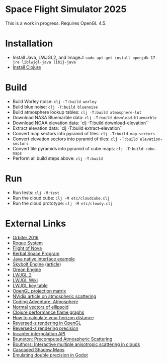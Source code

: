 # Space Flight Simulator 2025

This is a work in progress. Requires OpenGL 4.5.

# Installation

* Install Java, LWJGL2, and ImageJ: `sudo apt-get install openjdk-17-jre liblwjgl-java libij-java`
* [Install Clojure](https://clojure.org/guides/install_clojure)

# Build
* Build Worley noise: `clj -T:build worley`
* Build blue noise: `clj -T:build bluenoise`
* Build atmosphere lookup tables: `clj -T:build atmosphere-lut`
* Download NASA Bluemarble data: `clj -T:build download-bluemarble`
* Download NOAA elevation data: `clj -T:build download-elevation``
* Extract elevation data: `clj -T:build extract-elevation``
* Convert map sectors into pyramid of tiles: `clj -T:build map-sectors`
* Convert elevation sectors into pyramid of tiles: `clj -T:build elevation-sectors`
* Convert tile pyramids into pyramid of cube maps: `clj -T:build cube-maps`
* Perform all build steps above: `clj -T:build`

# Run

* Run tests: `clj -M:test`
* Run the cloud cube: `clj -M etc/cloudcube.clj`
* Run the cloud prototype: `clj -M etc/cloudy.clj`

# External Links

* [Orbiter 2016](https://github.com/mschweiger/orbiter)
* [Rogue System](http://imagespaceinc.com/rogsys/)
* [Flight of Nova](https://flight-of-nova.com/)
* [Kerbal Space Program](https://www.kerbalspaceprogram.com/)
* [Java native interface example](https://www.baeldung.com/jni)
* [Skybolt Engine](https://github.com/Piraxus/Skybolt/) ([article](https://piraxus.com/2021/07/28/rendering-planetwide-volumetric-clouds-in-skybolt/))
* [Oreon Engine](https://github.com/fynnfluegge/oreon-engine)
* [LWJGL 2](http://legacy.lwjgl.org/)
* [LWJGL Wiki](http://wiki.lwjgl.org/)
* [LWJGL key table](https://gist.github.com/Mumfrey/5cfc3b7e14fef91b6fa56470dc05218a)
* [OpenGL projection matrix](https://www.scratchapixel.com/lessons/3d-basic-rendering/perspective-and-orthographic-projection-matrix/opengl-perspective-projection-matrix)
* [NVidia article on atmospheric scattering](https://developer.nvidia.com/gpugems/gpugems2/part-ii-shading-lighting-and-shadows/chapter-16-accurate-atmospheric-scattering)
* [Coding Adventure: Atmosphere](https://www.youtube.com/watch?v=DxfEbulyFcY)
* [Normal vectors of ellipsoid](https://math.stackexchange.com/questions/2931909/normal-of-a-point-on-the-surface-of-an-ellipsoid/2931931)
* [Clojure performance flame graphs](https://github.com/clojure-goes-fast/clj-async-profiler)
* [How to calculate your horizon distance](https://darkskydiary.wordpress.com/2015/05/25/how-to-calculate-your-horizon-distance/)
* [Reversed-z rendering in OpenGL](https://nlguillemot.wordpress.com/2016/12/07/reversed-z-in-opengl/)
* [Reversed-z rendering precision](https://developer.nvidia.com/content/depth-precision-visualized)
* [Incanter interpolation API](https://incanter.github.io/incanter/interpolation-api.html)
* [Bruneton: Precomputed Atmospheric Scattering](https://hal.inria.fr/inria-00288758/document)
* [Bouthors: Interactive multiple anisotropic scattering in clouds](https://hal.inria.fr/file/index/docid/333007/filename/clouds.pdf)
* [Cascaded Shadow Maps](https://dev.theomader.com/cascaded-shadow-mapping-1/)
* [Emulating double precision in Godot](https://godotengine.org/article/emulating-double-precision-gpu-render-large-worlds)
